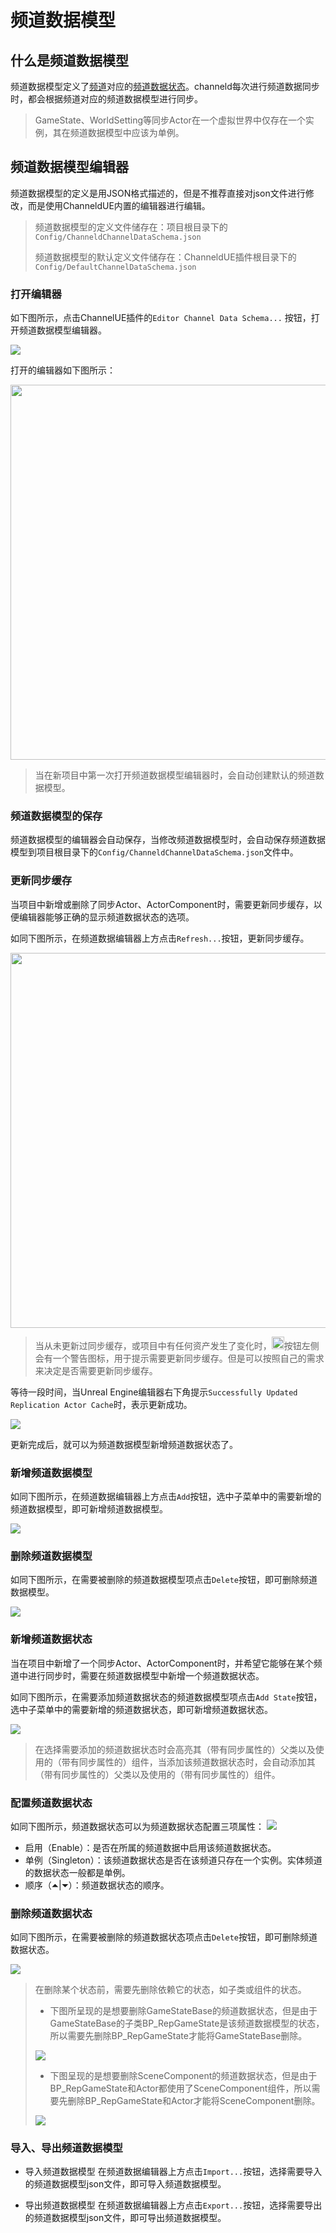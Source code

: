 # 频道数据模型
## 什么是频道数据模型
频道数据模型定义了[频道](./basic-concepts.md#频道)对应的[频道数据状态](./basic-concepts.md#频道数据中的状态)。channeld每次进行频道数据同步时，都会根据频道对应的频道数据模型进行同步。
>GameState、WorldSetting等同步Actor在一个虚拟世界中仅存在一个实例，其在频道数据模型中应该为单例。

## 频道数据模型编辑器
频道数据模型的定义是用JSON格式描述的，但是不推荐直接对json文件进行修改，而是使用ChanneldUE内置的编辑器进行编辑。
>频道数据模型的定义文件储存在：项目根目录下的`Config/ChanneldChannelDataSchema.json`
>
>频道数据模型的默认定义文件储存在：ChanneldUE插件根目录下的`Config/DefaultChannelDataSchema.json`

### 打开编辑器

如下图所示，点击ChannelUE插件的`Editor Channel Data Schema...` 按钮，打开频道数据模型编辑器。

![](../images/open_channel_data_schema_editor.png)

打开的编辑器如下图所示：

<img src="../images/default_channel_data_schema_editor.png" height = "600" alt="" />

>当在新项目中第一次打开频道数据模型编辑器时，会自动创建默认的频道数据模型。

### 频道数据模型的保存
频道数据模型的编辑器会自动保存，当修改频道数据模型时，会自动保存频道数据模型到项目根目录下的`Config/ChanneldChannelDataSchema.json`文件中。

### 更新同步缓存
当项目中新增或删除了同步Actor、ActorComponent时，需要更新同步缓存，以便编辑器能够正确的显示频道数据状态的选项。

如同下图所示，在频道数据编辑器上方点击`Refresh...`按钮，更新同步缓存。

<img src="../images/refresh_rep_actor_cache.png" width = "600" alt="" />

>当从未更新过同步缓存，或项目中有任何资产发生了变化时，<img src="../images/refresh_rep_actor_cache_button_alarm.png" height = "20" alt="" />按钮左侧会有一个警告图标，用于提示需要更新同步缓存。但是可以按照自己的需求来决定是否需要更新同步缓存。

等待一段时间，当Unreal Engine编辑器右下角提示`Successfully Updated Replication Actor Cache`时，表示更新成功。

![](../images/successfully_updated_rep_actor_cache.png)

更新完成后，就可以为频道数据模型新增频道数据状态了。

### 新增频道数据模型
如同下图所示，在频道数据编辑器上方点击`Add`按钮，选中子菜单中的需要新增的频道数据模型，即可新增频道数据模型。

![](../images/add_channel_data_type.png)

### 删除频道数据模型
如同下图所示，在需要被删除的频道数据模型项点击`Delete`按钮，即可删除频道数据模型。

![](../images/delete_channel_data_type.png)

### 新增频道数据状态
当在项目中新增了一个同步Actor、ActorComponent时，并希望它能够在某个频道中进行同步时，需要在频道数据模型中新增一个频道数据状态。

如同下图所示，在需要添加频道数据状态的频道数据模型项点击`Add State`按钮，选中子菜单中的需要新增的频道数据状态，即可新增频道数据状态。

![](../images/add_channel_data_state.png)

>在选择需要添加的频道数据状态时会高亮其（带有同步属性的）父类以及使用的（带有同步属性的）组件，当添加该频道数据状态时，会自动添加其（带有同步属性的）父类以及使用的（带有同步属性的）组件。

### 配置频道数据状态
如同下图所示，频道数据状态可以为频道数据状态配置三项属性：
![](../images/config_channel_data_state.png)

* 启用（Enable）：是否在所属的频道数据中启用该频道数据状态。
* 单例（Singleton）：该频道数据状态是否在该频道只存在一个实例。实体频道的数据状态一般都是单例。
* 顺序（⏶|⏷）：频道数据状态的顺序。

### 删除频道数据状态
如同下图所示，在需要被删除的频道数据状态项点击`Delete`按钮，即可删除频道数据状态。

![](../images/delete_channel_data_state.png)

>在删除某个状态前，需要先删除依赖它的状态，如子类或组件的状态。
>* 下图所呈现的是想要删除GameStateBase的频道数据状态，但是由于GameStateBase的子类BP_RepGameState是该频道数据模型的状态，所以需要先删除BP_RepGameState才能将GameStateBase删除。
>
>![](../images/delete_channel_data_state_demo1.png)
>
>* 下图呈现的是想要删除SceneComponent的频道数据状态，但是由于BP_RepGameState和Actor都使用了SceneComponent组件，所以需要先删除BP_RepGameState和Actor才能将SceneComponent删除。
>
>![](../images/delete_channel_data_state_demo2.png)

### 导入、导出频道数据模型

* 导入频道数据模型
在频道数据编辑器上方点击`Import...`按钮，选择需要导入的频道数据模型json文件，即可导入频道数据模型。

* 导出频道数据模型
在频道数据编辑器上方点击`Export...`按钮，选择需要导出的频道数据模型json文件，即可导出频道数据模型。
